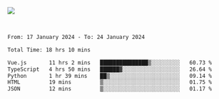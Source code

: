 ![](https://github-widgetbox.vercel.app/api/profile?username=meowkj&data=followers,repositories,stars,commits&theme=nautilus)

  

<br/>  



<!--START_SECTION:waka-->

```txt
From: 17 January 2024 - To: 24 January 2024

Total Time: 18 hrs 10 mins

Vue.js       11 hrs 2 mins   ███████████████▒░░░░░░░░░   60.73 %
TypeScript   4 hrs 50 mins   ██████▓░░░░░░░░░░░░░░░░░░   26.64 %
Python       1 hr 39 mins    ██▒░░░░░░░░░░░░░░░░░░░░░░   09.14 %
HTML         19 mins         ▒░░░░░░░░░░░░░░░░░░░░░░░░   01.75 %
JSON         12 mins         ▒░░░░░░░░░░░░░░░░░░░░░░░░   01.17 %
```

<!--END_SECTION:waka-->



